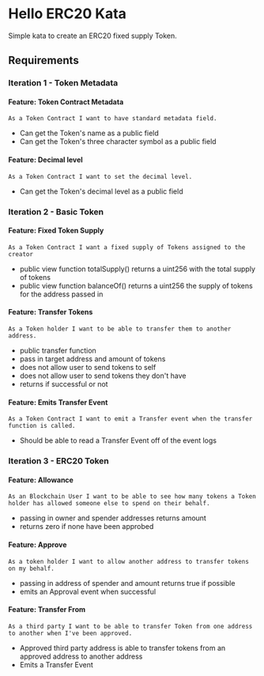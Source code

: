 # Hello ERC20 Kata

Simple kata to create an ERC20 fixed supply Token.

## Requirements

### Iteration 1 - Token Metadata

#### Feature: Token Contract Metadata 
```
As a Token Contract I want to have standard metadata field.
```
* Can get the Token's name as a public field
* Can get the Token's three character symbol as a public field

#### Feature: Decimal level
```
As a Token Contract I want to set the decimal level.
```
* Can get the Token's decimal level as a public field

### Iteration 2 - Basic Token

#### Feature: Fixed Token Supply
```
As a Token Contract I want a fixed supply of Tokens assigned to the creator
```
* public view function totalSupply() returns a uint256 with the total supply of tokens
* public view function balanceOf() returns a uint256 the supply of tokens for the address passed in

#### Feature: Transfer Tokens
```
As a Token holder I want to be able to transfer them to another address.
```
* public transfer function
* pass in target address and amount of tokens
* does not allow user to send tokens to self
* does not allow user to send tokens they don't have
* returns if successful or not

#### Feature: Emits Transfer Event
```
As a Token Contract I want to emit a Transfer event when the transfer function is called.
```
* Should be able to read a Transfer Event off of the event logs

### Iteration 3 - ERC20 Token

#### Feature: Allowance
```
As an Blockchain User I want to be able to see how many tokens a Token holder has allowed someone else to spend on their behalf.
```
* passing in owner and spender addresses returns amount
* returns zero if none have been approbed

#### Feature: Approve
```
As a token holder I want to allow another address to transfer tokens on my behalf.
```
* passing in address of spender and amount returns true if possible
* emits an Approval event when successful

#### Feature: Transfer From
```
As a third party I want to be able to transfer Token from one address to another when I've been approved.
```
* Approved third party address is able to transfer tokens from an approved address to another address
* Emits a Transfer Event



